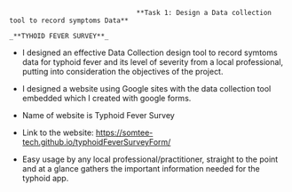                                     **Task 1: Design a Data collection tool to record symptoms Data**

    _**TYHOID FEVER SURVEY**_
- I designed an effective Data Collection design tool to record symtoms data for typhoid fever and its level of severity from a local professional,
  putting into consideration the objectives of the project.

- I designed a website using Google sites with the data collection tool embedded which I created with google forms. 

- Name of website is Typhoid Fever Survey
- Link to the website: https://somtee-tech.github.io/typhoidFeverSurveyForm/

- Easy usage by any local professional/practitioner, straight to the point and at a glance gathers the important information needed for the 
  typhoid app.
